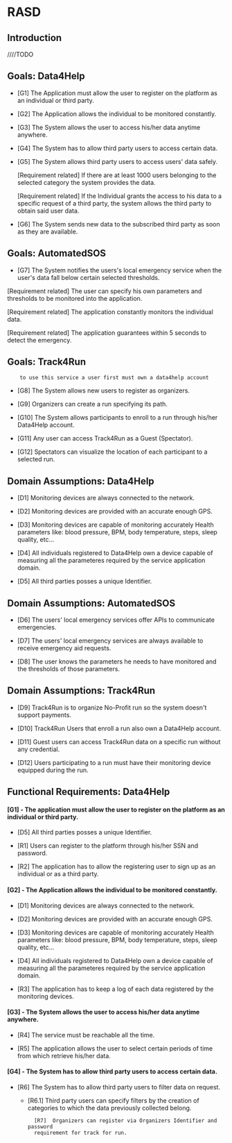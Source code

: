 # RASD

## Introduction

////TODO

## Goals: Data4Help

* [G1]  The Application must allow the user to register on the platform as an individual or third party.

* [G2]  The Application allows the individual to be monitored constantly.

* [G3]  The System allows the user to access his/her data anytime anywhere.

* [G4]  The System has to allow third party users to access certain data.

* [G5]  The System allows third party users to access users' data safely.

  [Requirement related]  If there are at least 1000 users belonging to the selected category the system provides the data.
  
  [Requirement related]  If the Individual grants the access to his data to a specific request of a third party, the system allows the third party to obtain said user data.

* [G6]  The System sends new data to the subscribed third party as soon as they are available.


## Goals: AutomatedSOS

* [G7]  The System notifies the users's local emergency service when the user's data fall below certain selected thresholds.

 

 [Requirement related]  The user can specify his own parameters and thresholds to be monitored into the application.

 [Requirement related]  The application constantly monitors the individual data.

 [Requirement related]  The application guarantees within 5 seconds to detect the emergency.


## Goals: Track4Run
        to use this service a user first must own a data4help account

* [G8]  The System allows new users to register as organizers.

* [G9]  Organizers can create a run specifying its path.

* [G10]  The System allows participants to enroll to a run through his/her Data4Help account.

* [G11]  Any user can access Track4Run as a Guest (Spectator).

* [G12]  Spectators can visualize the location of each participant to a selected run.


## Domain Assumptions: Data4Help

* [D1]  Monitoring devices are always connected to the network.

* [D2]  Monitoring devices are provided with an accurate enough GPS.

* [D3]  Monitoring devices are capable of monitoring accurately Health parameters like: blood pressure, BPM, body temperature, steps, sleep quality, etc...

* [D4]  All individuals registered to Data4Help own a device capable of measuring all the parameteres required by the service application domain.

* [D5]  All third parties posses a unique Identifier.

## Domain Assumptions: AutomatedSOS

* [D6]  The users' local emergency services offer APIs to communicate emergencies.

* [D7]  The users' local emergency services are always available to receive emergency aid requests.

* [D8]  The user knows the parameters he needs to have monitored and the thresholds of those parameters.


## Domain Assumptions: Track4Run

* [D9]  Track4Run is to organize No-Profit run so the system doesn't support payments.

* [D10]  Track4Run Users that enroll a run also own a Data4Help account.

* [D11]  Guest users can access Track4Run data on a specific run without any credential.

* [D12]  Users participating to a run must have their monitoring device equipped during the run.

## Functional Requirements: Data4Help

#### [G1] - The application must allow the user to register on the platform as an individual or third party.

* [D5]  All third parties posses a unique Identifier.

* [R1]  Users can register to the platform through his/her SSN and password.

* [R2]  The application has to allow the registering user to sign up as an individual or as a third party.


#### [G2] - The Application allows the individual to be monitored constantly.

* [D1]  Monitoring devices are always connected to the network.

* [D2]  Monitoring devices are provided with an accurate enough GPS.

* [D3]  Monitoring devices are capable of monitoring accurately Health parameters like: blood pressure, BPM, body temperature, steps, sleep quality, etc...

* [D4]  All individuals registered to Data4Help own a device capable of measuring all the parameteres required by the service application domain.

* [R3]  The application has to keep a log of each data registered by the monitoring devices.
  

#### [G3] - The System allows the user to access his/her data anytime anywhere.

* [R4]  The service must be reachable all the time.

* [R5]  The application allows the user to select certain periods of time from which retrieve his/her data.  


#### [G4] - The System has to allow third party users to access certain data.

* [R6]  The System has to allow third party users to filter data on request.
    - [R6.1]  Third party users can specify filters by the creation of categories to which the data previously collected belong.
    
            [R7]  Organizers can register via Organizers Identifier and password
            requirement for track for run.

